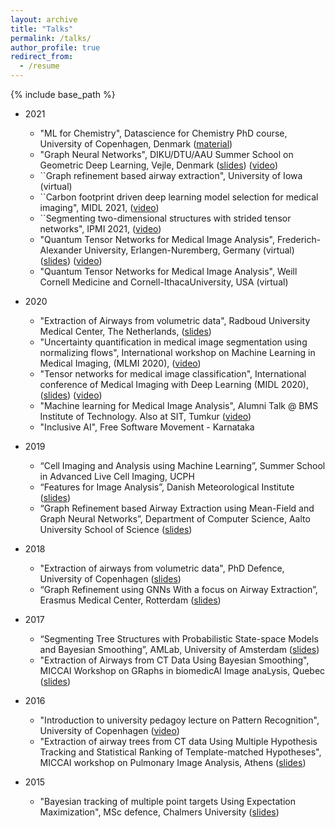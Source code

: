 ```yaml
---
layout: archive
title: "Talks"
permalink: /talks/
author_profile: true
redirect_from:
  - /resume
---
```


{% include base_path %}
* 2021
    * "ML for Chemistry", Datascience for Chemistry PhD course, University of Copenhagen, Denmark ([material](files/material.zip))
    * "Graph Neural Networks", DIKU/DTU/AAU Summer School on Geometric Deep Learning, Vejle, Denmark ([slides](files/gdl2021_raghav.pdf)) ([video](https://geometric-deep-learning.compute.dtu.dk/wp-content/uploads/2021/08/lecture_day3_Selvan.mp4))
    * ``Graph refinement based airway extraction", University of Iowa (virtual) 
    * ``Carbon footprint driven deep learning model selection for medical imaging", MIDL 2021, ([video](https://2021.midl.io/papers/c4))
    * ``Segmenting two-dimensional structures with strided tensor networks", IPMI 2021, ([video](http://ipmi2021.org/papers/135/))
    * "Quantum Tensor Networks for Medical Image Analysis", Frederich-Alexander University, Erlangen-Nuremberg, Germany (virtual) ([slides](files/FAU_20210526.pdf)) ([video](https://www.fau.tv/clip/id/33389))
    * "Quantum Tensor Networks for Medical Image Analysis", Weill Cornell Medicine and Cornell-IthacaUniversity, USA (virtual) 
* 2020
    * "Extraction of Airways from volumetric data", Radboud University Medical Center, The Netherlands, ([slides](files/radboud_mc_2020.pdf)) 
    * "Uncertainty quantification in medical image segmentation using normalizing flows", International workshop on Machine Learning in Medical Imaging, (MLMI 2020), ([video](https://www.youtube.com/watch?v=6mZsNRcwK-s&))
    * "Tensor networks for medical image classification", International conference of Medical Imaging with Deep Learning (MIDL 2020), ([slides](files/midl2020.pdf)) ([video](https://www.youtube.com/watch?v=CpBJVULSGiY&feature=share))
    * "Machine learning for Medical Image Analysis", Alumni Talk @ BMS Institute of Technology. Also at SIT, Tumkur ([video](https://www.youtube.com/watch?v=cNFveRTSRq4&))
    * "Inclusive AI", Free Software Movement - Karnataka	

* 2019
    * “Cell Imaging and Analysis using Machine Learning”, Summer School in Advanced Live Cell
Imaging, UCPH
    * “Features for Image Analysis”, Danish Meteorological Institute ([slides](files/dmi.pdf)) 
    * “Graph Refinement based Airway Extraction using Mean-Field and Graph Neural Networks”,
Department of Computer Science, Aalto University School of Science ([slides](files/aalto.pdf))

* 2018 
    * "Extraction of airways from volumetric data", PhD Defence, University of Copenhagen ([slides](files/phd.pdf))
    * “Graph Refinement using GNNs With a focus on Airway Extraction”, Erasmus Medical Center,
Rotterdam ([slides](files/rotterdam.pdf))
	
* 2017 
    * “Segmenting Tree Structures with Probabilistic State-space Models and Bayesian Smoothing”,
AMLab, University of Amsterdam ([slides](files/amsterdam.pdf))
    * "Extraction of Airways from CT Data Using Bayesian Smoothing", MICCAI Workshop on GRaphs in biomedicAl Image anaLysis, Quebec ([slides](files/grail.pdf))

* 2016
    * "Introduction to university pedagoy lecture on Pattern Recognition", University of Copenhagen ([video](https://www.youtube.com/watch?v=3RfOFVvhYGU))
    * "Extraction of airway trees from CT data Using Multiple Hypothesis Tracking and Statistical Ranking of Template-matched Hypotheses", MICCAI workshop on Pulmonary Image Analysis, Athens ([slides](files/pia.pdf))

* 2015
    * "Bayesian tracking of multiple point targets Using Expectation Maximization", MSc defence, Chalmers University ([slides](files/msc.pdf))
